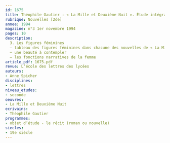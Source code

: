 ```yaml
---
id: 1675
title: Théophile Gautier : « La Mille et Deuxième Nuit ». Étude intégrale (3/3)
rubrique: Nouvelles [2de]
annee: 1994
magazine: n°3 1er novembre 1994
pages: 10
description: 
  3. Les figures féminines
  – tableau des figures féminines dans chacune des nouvelles de « La Mille et Deuxième Nuit »
  – une beauté à contempler
  – les fonctions narratives de la femme
article_pdf: 1675.pdf
revue: L’école des lettres des lycées
auteurs:
- Anne Spicher
disciplines:
- lettres
niveau_etudes:
- seconde
oeuvres:
- La Mille et Deuxième Nuit
ecrivains:
- Théophile Gautier
programmes:
- objet d’étude - le récit (roman ou nouvelle)
siecles:
- 19e siècle
---
```

